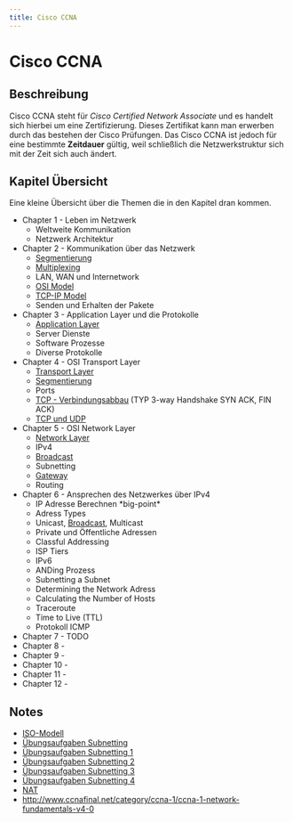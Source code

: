 ```yaml
---
title: Cisco CCNA
---
```


# Cisco CCNA

## Beschreibung

Cisco CCNA steht für *Cisco Certified Network Associate* und es handelt
sich hierbei um eine Zertifizierung. Dieses Zertifikat kann man erwerben
durch das bestehen der Cisco Prüfungen. Das Cisco CCNA ist jedoch für
eine bestimmte **Zeitdauer** gültig, weil schließlich die
Netzwerkstruktur sich mit der Zeit sich auch ändert.

## Kapitel Übersicht

Eine kleine Übersicht über die Themen die in den Kapitel dran kommen.

-   Chapter 1 - Leben im Netzwerk
    -   Weltweite Kommunikation
    -   Netzwerk Architektur
-   Chapter 2 - Kommunikation über das Netzwerk
    -   [Segmentierung](/Segmentierung)
    -   [Multiplexing](/Multiplexing)
    -   LAN, WAN und Internetwork
    -   [OSI Model](/OSI_Model)
    -   [TCP-IP Model](/TCP-IP_Model)
    -   Senden und Erhalten der Pakete
-   Chapter 3 - Application Layer und die Protokolle
    -   [Application Layer](/Application_Layer)
    -   Server Dienste
    -   Software Prozesse
    -   Diverse Protokolle
-   Chapter 4 - OSI Transport Layer
    -   [Transport Layer](/Transport_Layer)
    -   [Segmentierung](/Segmentierung)
    -   Ports
    -   [TCP - Verbindungsabbau](/TCP_-_Verbindungsabbau) (TYP 3-way Handshake SYN ACK, FIN ACK)
    -   [TCP und UDP](/TCP_und_UDP)
-   Chapter 5 - OSI Network Layer
    -   [Network Layer](/Network_Layer)
    -   IPv4
    -   [Broadcast](/Broadcast)
    -   Subnetting
    -   [Gateway](/Gateway)
    -   Routing
-   Chapter 6 - Ansprechen des Netzwerkes über IPv4
    -   IP Adresse Berechnen \*big-point\*
    -   Adress Types
    -   Unicast, [Broadcast](/Broadcast), Multicast
    -   Private und Öffentliche Adressen
    -   Classful Addressing
    -   ISP Tiers
    -   IPv6
    -   ANDing Prozess
    -   Subnetting a Subnet
    -   Determining the Network Adress
    -   Calculating the Number of Hosts
    -   Traceroute
    -   Time to Live (TTL)
    -   Protokoll ICMP
-   Chapter 7 - TODO
-   Chapter 8 -
-   Chapter 9 -
-   Chapter 10 -
-   Chapter 11 -
-   Chapter 12 -

## Notes

-   [ISO-Modell](http://www.ccna.de/download/Dokumentationen/ISO-Modell.pdf)
-   [Übungsaufgaben Subnetting](http://www.ciscolab.de/aufgaben/subnetting.pdf)
-   [Übungsaufgaben Subnetting 1](http://www.ccna.de/download/Dokumentationen/Uebungsaufgabe%20Subnetting%201.pdf)
-   [Übungsaufgaben Subnetting 2](http://www.ccna.de/download/Dokumentationen/Uebungsaufgabe%20Subnetting%202.pdf)
-   [Übungsaufgaben Subnetting 3](http://www.ccna.de/download/Dokumentationen/Uebungsaufgabe%20Subnetting%203.pdf)
-   [Übungsaufgaben Subnetting 4](http://www.ccna.de/download/Dokumentationen/Uebungsaufgabe%20Subnetting%204.pdf)
-   [NAT](http://www.ccna.de/download/Dokumentationen/NAT.pdf)
-   <http://www.ccnafinal.net/category/ccna-1/ccna-1-network-fundamentals-v4-0>
